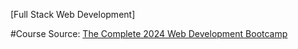[Full Stack Web Development]

#Course Source: 
[The Complete 2024 Web Development Bootcamp](https://www.udemy.com/course/the-complete-web-development-bootcamp/)
